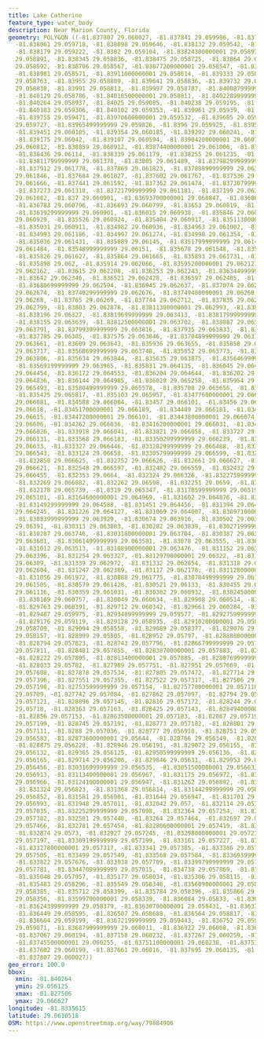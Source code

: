 ```yaml
---
title: Lake Catherine
feature_type: water_body
description: Near Marion County, Florida
geometry: POLYGON ((-81.837807 29.060027, -81.837841 29.059986, -81.837953 29.059873,
  -81.838061 29.059718, -81.838098 29.059646, -81.838132 29.059542, -81.838159 29.059382,
  -81.838179 29.059222, -81.8382 29.059104, -81.83824300000001 29.058977, -81.838302
  29.058891, -81.838345 29.058836, -81.838475 29.058725, -81.83864 29.058598, -81.83865299999999
  29.058592, -81.838706 29.058567, -81.83877200000001 29.058547, -81.838865 29.058547,
  -81.838981 29.058571, -81.83911000000001 29.058614, -81.839333 29.058698, -81.83945900000001
  29.058763, -81.83955 29.058809, -81.839641 29.058836, -81.839732 29.058849, -81.839825
  29.058838, -81.83991 29.058813, -81.839997 29.058787, -81.84008799999999 29.058776,
  -81.840129 29.058786, -81.84018500000001 29.058811, -81.84022899999999 29.058863,
  -81.840264 29.058937, -81.84025 29.059085, -81.840238 29.059195, -81.84022 29.059259,
  -81.840183 29.059306, -81.840102 29.059353, -81.839961 29.05939, -81.839837 29.059426,
  -81.839755 29.059471, -81.83970600000001 29.059532, -81.839685 29.059634, -81.839676
  29.059727, -81.83965499999999 29.059826, -81.8396 29.059925, -81.839522 29.060017,
  -81.839451 29.060105, -81.839354 29.060185, -81.839292 29.060241, -81.83924 29.060315,
  -81.839175 29.06042, -81.839107 29.060594, -81.83904200000001 29.060705, -81.838956
  29.060812, -81.838859 29.060912, -81.83874400000001 29.061006, -81.838576 29.061084,
  -81.838436 29.06114, -81.838339 29.061179, -81.838255 29.061235, -81.838168 29.061318,
  -81.83811799999999 29.061378, -81.83805 29.061489, -81.83798299999999 29.061635,
  -81.837912 29.061778, -81.837869 29.061823, -81.83780899999999 29.061848, -81.83774699999999
  29.061846, -81.837684 29.061827, -81.837602 29.061767, -81.837536 29.061723, -81.837485
  29.061666, -81.837441 29.061592, -81.837362 29.061474, -81.83730799999999 29.061389,
  -81.837273 29.061318, -81.83721799999999 29.061181, -81.837199 29.061153, -81.837152
  29.061082, -81.837 29.060901, -81.83693700000001 29.060847, -81.836868 29.060817,
  -81.836783 29.060796, -81.836693 29.060799, -81.83653 29.060819, -81.836387 29.060858,
  -81.83619299999999 29.060901, -81.836015 29.060938, -81.835846 29.060939, -81.835683
  29.060929, -81.835526 29.060924, -81.835404 29.060917, -81.83511300000001 29.0609,
  -81.835031 29.060911, -81.834982 29.060936, -81.834963 29.061002, -81.83497 29.061099,
  -81.834993 29.061186, -81.834997 29.061274, -81.834998 29.061354, -81.835007 29.061401,
  -81.835036 29.061431, -81.835089 29.06145, -81.83517999999999 29.061466, -81.835358
  29.061484, -81.83548999999999 29.06151, -81.835678 29.061548, -81.835763 29.061583,
  -81.835826 29.061627, -81.835864 29.061665, -81.835893 29.061731, -81.835903 29.061802,
  -81.835898 29.062, -81.835914 29.062066, -81.83595200000001 29.062121, -81.836018
  29.062162, -81.83615 29.062208, -81.836253 29.062243, -81.83634499999999 29.062292,
  -81.83642 29.062346, -81.836521 29.062428, -81.836597 29.062485, -81.836641 29.06251,
  -81.83680699999999 29.062594, -81.836945 29.062637, -81.837074 29.062658, -81.83723000000001
  29.062674, -81.83740299999999 29.062676, -81.83749400000001 29.06268, -81.837569
  29.06268, -81.83765 29.06269, -81.837744 29.062712, -81.837835 29.062741, -81.837936
  29.062799, -81.83803 29.062878, -81.83811300000001 29.062993, -81.838173 29.063119,
  -81.838196 29.06327, -81.83819699999999 29.063413, -81.83817999999999 29.06354,
  -81.838155 29.063639, -81.83812500000001 29.063702, -81.838087 29.063752, -81.838041
  29.063791, -81.83799399999999 29.063816, -81.837935 29.063833, -81.837872 29.063844,
  -81.837785 29.06385, -81.837575 29.063846, -81.83704899999999 29.063767, -81.83634000000001
  29.063661, -81.83609 29.063643, -81.835936 29.063655, -81.835858 29.063678, -81.83574
  29.063717, -81.83568699999999 29.063748, -81.835652 29.063773, -81.83563700000001
  29.063806, -81.835634 29.063844, -81.835635 29.063875, -81.83564699999999 29.063907,
  -81.83569199999999 29.063965, -81.835831 29.064135, -81.836045 29.064353, -81.836118
  29.064454, -81.836172 29.064553, -81.836204 29.064644, -81.836202 29.064743, -81.836184
  29.064836, -81.836144 29.064985, -81.836028 29.065258, -81.835954 29.065388, -81.835885
  29.065493, -81.83580499999999 29.065578, -81.835708 29.065656, -81.835596 29.065737,
  -81.835425 29.065817, -81.835103 29.065957, -81.83477600000001 29.066052, -81.83465099999999
  29.066081, -81.834588 29.066084, -81.83457 29.066101, -81.83456 29.066144, -81.83454500000001
  29.06618, -81.83451700000001 29.066189, -81.834489 29.066181, -81.83448199999999
  29.06615, -81.83447200000001 29.066101, -81.83443800000001 29.066074, -81.834397
  29.06606, -81.834262 29.066036, -81.83416200000001 29.066031, -81.83410600000001
  29.066026, -81.833918 29.066041, -81.833821 29.066058, -81.833727 29.066089, -81.833646
  29.066131, -81.833568 29.066183, -81.83350299999999 29.066239, -81.83341299999999
  29.06633, -81.833327 29.066446, -81.83328299999999 29.066488, -81.83320500000001
  29.066543, -81.833124 29.06658, -81.83305799999999 29.066599, -81.832958 29.066619,
  -81.832858 29.066625, -81.832752 29.066626, -81.832661 29.066627, -81.83261400000001
  29.066621, -81.832548 29.066597, -81.832482 29.066559, -81.832432 29.066515, -81.832384
  29.066455, -81.832353 29.0664, -81.832324 29.066326, -81.83227599999999 29.066161,
  -81.832269 29.066082, -81.832262 29.06598, -81.832251 29.0659, -81.832229 29.065815,
  -81.832178 29.065739, -81.8319 29.065347, -81.83178599999999 29.065196, -81.831726
  29.065101, -81.83164600000001 29.064969, -81.831602 29.064876, -81.831557 29.064755,
  -81.83149299999999 29.064588, -81.831451 29.064456, -81.831394 29.064333, -81.831343
  29.064245, -81.831226 29.064127, -81.831069 29.064007, -81.83097100000001 29.063964,
  -81.83083999999999 29.063929, -81.830674 29.063916, -81.830502 29.063917, -81.83037
  29.06391, -81.830313 29.063883, -81.830282 29.063839, -81.83027199999999 29.063798,
  -81.830287 29.063746, -81.83031800000001 29.063704, -81.830387 29.06366, -81.83051500000001
  29.063601, -81.83061499999999 29.063581, -81.83078 29.063555, -81.83093 29.063532,
  -81.831012 29.063513, -81.83108900000001 29.063476, -81.831152 29.063438, -81.831202
  29.063396, -81.831254 29.063327, -81.83129700000001 29.06322, -81.83132999999999
  29.06309, -81.831339 29.062972, -81.831332 29.062854, -81.831318 29.062711, -81.83130199999999
  29.062604, -81.831247 29.062389, -81.83117 29.062178, -81.83112800000001 29.062077,
  -81.831056 29.061972, -81.830888 29.061775, -81.83070499999999 29.061595, -81.830629
  29.061505, -81.830579 29.061428, -81.830521 29.06133, -81.830455 29.061223, -81.83040699999999
  29.061116, -81.830359 29.061031, -81.830302 29.060932, -81.83024500000001 29.060853,
  -81.830169 29.060757, -81.830049 29.060634, -81.829908 29.060514, -81.829842 29.060459,
  -81.829763 29.060391, -81.829712 29.060342, -81.829661 29.060284, -81.829595 29.06018,
  -81.829487 29.059975, -81.82934899999999 29.059577, -81.82927599999999 29.059393,
  -81.829176 29.059119, -81.829128 29.058935, -81.82910200000001 29.058814, -81.829098
  29.058709, -81.829094 29.058558, -81.829089 29.058377, -81.829076 29.058239, -81.829047
  29.058157, -81.828999 29.05805, -81.828952 29.05797, -81.82888800000001 29.057894,
  -81.828794 29.057823, -81.828743 29.057796, -81.82866799999999 29.057791, -81.82857799999999
  29.057811, -81.828481 29.057855, -81.82838700000001 29.057883, -81.828312 29.057892,
  -81.828222 29.057895, -81.82813400000001 29.057885, -81.82807699999999 29.057863,
  -81.828033 29.05782, -81.827989 29.057751, -81.827951 29.057669, -81.82792499999999
  29.057608, -81.827878 29.057534, -81.827805 29.057472, -81.827714 29.057428, -81.827617
  29.057396, -81.827551 29.057355, -81.827522 29.057317, -81.827506 29.057259, -81.82750900000001
  29.057198, -81.82753599999999 29.057154, -81.82757700000001 29.057118, -81.827642
  29.05709, -81.827742 29.057084, -81.827862 29.057097, -81.82794 29.057113, -81.828034
  29.057121, -81.828096 29.057145, -81.82816 29.057172, -81.828244 29.057186, -81.82831
  29.05718, -81.828363 29.057163, -81.828425 29.057143, -81.82849400000001 29.057137,
  -81.82856 29.057153, -81.82863500000001 29.057183, -81.82867 29.057191, -81.82871400000001
  29.057199, -81.828745 29.057191, -81.828773 29.057182, -81.828801 29.057155, -81.82881
  29.057111, -81.8288 29.057036, -81.828777 29.056918, -81.828751 29.056731, -81.82874
  29.056583, -81.82873600000001 29.05644, -81.828766 29.056349, -81.828816 29.056274,
  -81.828875 29.056228, -81.828946 29.056191, -81.829072 29.056155, -81.82920900000001
  29.056132, -81.829365 29.056125, -81.82950599999999 29.056136, -81.82961899999999
  29.056165, -81.829714 29.056208, -81.829846 29.05631, -81.829953 29.05638, -81.83013200000001
  29.056456, -81.83031699999999 29.056535, -81.83051500000001 29.056633, -81.83099900000001
  29.056913, -81.83113400000001 29.056967, -81.831175 29.056972, -81.83121300000001
  29.056966, -81.83124100000001 29.056947, -81.831262 29.056892, -81.831287 29.056848,
  -81.831324 29.056823, -81.831368 29.056814, -81.83144299999999 29.056819, -81.83152800000001
  29.056852, -81.831581 29.056901, -81.831644 29.056947, -81.831701 29.056983, -81.83177000000001
  29.056993, -81.831948 29.057011, -81.832042 29.057, -81.832114 29.057002, -81.83219
  29.057035, -81.83225299999999 29.057098, -81.832364 29.057254, -81.83248399999999
  29.057382, -81.832581 29.057448, -81.83264 29.057464, -81.832697 29.057477, -81.832747
  29.057466, -81.832781 29.057454, -81.83280600000001 29.057419, -81.832846 29.057347,
  -81.832874 29.0573, -81.832927 29.057245, -81.83298000000001 29.057211, -81.833033
  29.057197, -81.83309199999999 29.057199, -81.833161 29.057227, -81.833218 29.057265,
  -81.83327800000001 29.057317, -81.833341 29.057385, -81.833386 29.057454, -81.83343000000001
  29.057505, -81.833499 29.057549, -81.833568 29.057584, -81.83369399999999 29.057633,
  -81.833822 29.057676, -81.833938 29.057709, -81.83399799999999 29.057725, -81.834277
  29.057781, -81.83447099999999 29.057815, -81.834738 29.057869, -81.834913 29.057903,
  -81.835048 29.057957, -81.835177 29.058034, -81.835306 29.058115, -81.835414 29.05823,
  -81.835483 29.058296, -81.835549 29.058348, -81.83560900000001 29.058378, -81.835656
  29.058385, -81.835712 29.058399, -81.835784 29.058396, -81.835866 29.058381, -81.835925
  29.058356, -81.83599700000001 29.058339, -81.836084 29.05833, -81.836172 29.058346,
  -81.83624399999999 29.058379, -81.83630700000001 29.058431, -81.836377 29.058508,
  -81.836449 29.058595, -81.836507 29.058688, -81.836564 29.058817, -81.836612 29.058987,
  -81.836664 29.059199, -81.83672199999999 29.059443, -81.836752 29.059589, -81.836826
  29.059871, -81.83687999999999 29.060011, -81.836922 29.06008, -81.836985 29.060134,
  -81.837067 29.060194, -81.837158 29.060232, -81.837267 29.060259, -81.837371 29.060264,
  -81.83745500000001 29.060255, -81.83751100000001 29.060238, -81.837518 29.060235,
  -81.837602 29.060199, -81.837661 29.06016, -81.837695 29.060135, -81.83776 29.060083,
  -81.837807 29.060027))
geo_error: 100.0
bbox:
  xmin: -81.840264
  ymin: 29.056125
  xmax: -81.827506
  ymax: 29.066627
longitude: -81.8335615
latitude: 29.0610518
OSM: https://www.openstreetmap.org/way/79884906
---
```

